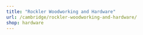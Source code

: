 ```yaml
---
title: "Rockler Woodworking and Hardware"
url: /cambridge/rockler-woodworking-and-hardware/
shop: hardware
---
```

